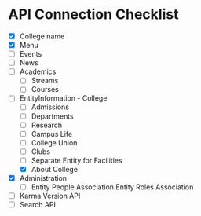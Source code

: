 # API Connection Checklist
- [x] College name
- [x] Menu
- [ ] Events
- [ ] News
- [ ] Academics
  - [ ] Streams
  - [ ] Courses
- [ ] EntityInformation - College
  - [ ] Admissions
  - [ ] Departments
  - [ ] Research
  - [ ] Campus Life
  - [ ] College Union
  - [ ] Clubs
  - [ ] Separate Entity for Facilities
  - [x] About College
- [x] Administration
  - [ ] Entity People Association Entity Roles Association
- [ ] Karma Version API
- [ ] Search API
